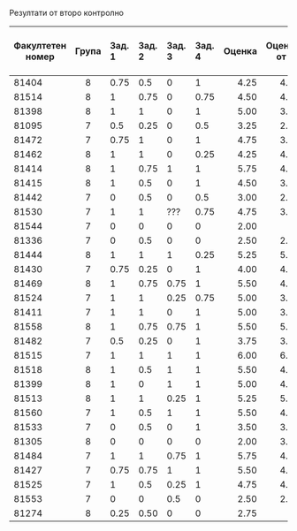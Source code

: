 Резултати от второ контролно

| Факултетен номер | Група | Зад. 1 | Зад. 2 | Зад. 3 | Зад. 4 | Оценка  | Оценка от к1 | Оценка от текущ контрол | Освобождава се от писмен изпит с: |
| ---------- |:-----:|:-------|:-------|:-------|:-------|-------: |-----:|--:|--:|
| 81404      | 8     | 0.75   | 0.5    | 0      | 1      | 4.25    | 4.25 | 6 | 4.833333 |
| 81514      | 8     | 1      | 0.75   | 0      | 0.75   | 4.50    | 4.25 | 6 | 4.91666666667 |
| 81398      | 8     | 1      | 1      | 0      | 1      | 5.00    | 3.75 | 6 | 4.91666666667 |
| 81095      | 7     | 0.5    | 0.25   | 0      | 0.5    | 3.25    | 2.50 | - | - |
| 81472      | 7     | 0.75   | 1      | 0      | 1      | 4.75    | 3.50 | 6 | 4.75 |
| 81462      | 8     | 1      | 1      | 0      | 0.25   | 4.25    | 4.25 | 6 | 4.833333 |
| 81414      | 8     | 1      | 0.75   | 1      | 1      | 5.75    | 4.75 | 6 | 5.50 |
| 81415      | 8     | 1      | 0.5    | 0      | 1      | 4.50    | 3.25 | 6 | 4.58 |
| 81442      | 7     | 0      | 0.5    | 0      | 0.5    | 3.00    | 2.75 | 6 | - |
| 81530      | 7     | 1      | 1      | ???    | 0.75   | 4.75    | 3.50 | 6 | 4.75 |
| 81544      | 7     | 0      | 0      | 0      | 0      | 2.00    | -    | - | - |
| 81336      | 7     | 0      | 0.5    | 0      | 0      | 2.50    | 2.25 | 5 | - |
| 81444      | 8     | 1      | 1      | 1      | 0.25   | 5.25    | 5.00 | 6 | 5.4166666667 |
| 81430      | 7     | 0.75   | 0.25   | 0      | 1      | 4.00    | 4.00 | 6 | 4.66666666667 |
| 81469      | 8     | 1      | 0.75   | 0.75   | 1      | 5.50    | 4.25 | 6 | 5.25 |
| 81524      | 7     | 1      | 1      | 0.25   | 0.75   | 5.00    | 3.50 | 6 | 4.833333 |
| 81411      | 7     | 1      | 1      | 0      | 1      | 5.00    | 3.25 | 6 | 4.75 |
| 81558      | 8     | 1      | 0.75   | 0.75   | 1      | 5.50    | 5.00 | 6 | 5.50 |
| 81482      | 7     | 0.5    | 0.25   | 0      | 1      | 3.75    | 3.25 | 5.50 | - |
| 81515      | 7     | 1      | 1      | 1      | 1      | 6.00    | 6.00 | 6 | 6 |
| 81518      | 8     | 1      | 0.5    | 1      | 1      | 5.50    | 4.00 | 6 | 5.16666666667 |
| 81399      | 8     | 1      | 0      | 1      | 1      | 5.00    | 4.50 | 6 | 5.16666666667 |
| 81513      | 8     | 1      | 1      | 0.25   | 1      | 5.25    | 5.75 | 6 | 5.66666666667 |
| 81560      | 7     | 1      | 0.5    | 1      | 1      | 5.50    | 4.25 | 6 | 5.50 |
| 81533      | 7     | 0      | 0.5    | 0      | 1      | 3.50    | 3.00 | - | - |
| 81305      | 8     | 0      | 0      | 0      | 0      | 2.00    | 3.25 | 6 | - |
| 81484      | 7     | 1      | 1      | 0.75   | 1      | 5.75    | 4.50 | 6 | 5.41666666667 |
| 81427      | 7     | 0.75   | 0.75   | 1      | 1      | 5.50    | 4.50 | 6 | 5.33333333333 |
| 81525      | 7     | 1      | 0.5    | 0.25   | 1      | 4.75    | 4.50 | 6 | 5.08333333333 |
| 81553      | 7     | 0      | 0      | 0.5    | 0      | 2.50    | 2.00 | 6 | - |
| 81274      | 8     | 0.25   | 0.50   | 0      | 0      | 2.75    | -    | - | - |
